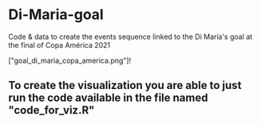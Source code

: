 # Di-Maria-goal
Code &amp; data to create the events sequence linked to the Di María's goal at the final of Copa América 2021

["goal_di_maria_copa_america.png"]!

## To create the visualization you are able to just run the code available in the file named "code_for_viz.R"

